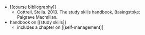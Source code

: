 - [[course bibliography]]
	- Cottrell, Stella. 2013. The study skills handbook, Basingstoke: Palgrave Macmillan.
- handbook on [[study skills]]
	- includes a chapter on [[self-management]]